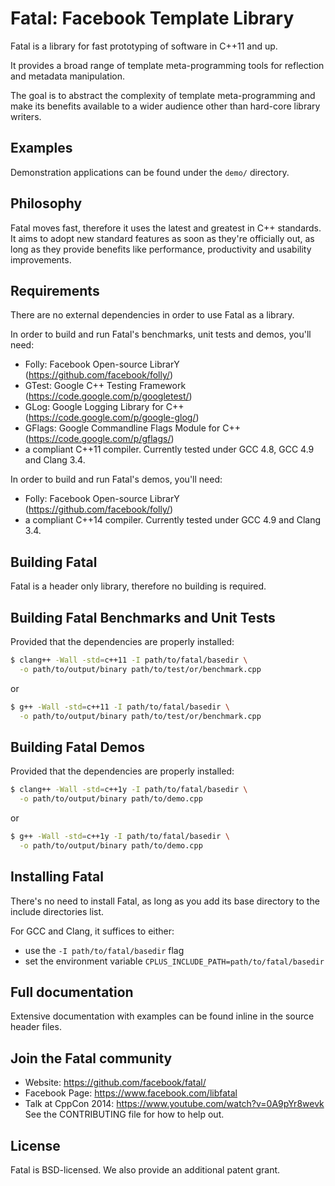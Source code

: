 # Fatal: Facebook Template Library
Fatal is a library for fast prototyping of software in C++11 and up.

It provides a broad range of template meta-programming tools for reflection and metadata manipulation.

The goal is to abstract the complexity of template meta-programming and make its benefits available to a wider audience
other than hard-core library writers.

## Examples
Demonstration applications can be found under the `demo/` directory.

## Philosophy
Fatal moves fast, therefore it uses the latest and greatest in C++ standards. It aims to adopt new standard features as soon as they're officially out, as long as they provide benefits like performance, productivity and usability improvements.

## Requirements
There are no external dependencies in order to use Fatal as a library.

In order to build and run Fatal's benchmarks, unit tests and demos, you'll need:

- Folly: Facebook Open-source LibrarY (https://github.com/facebook/folly/)
- GTest: Google C++ Testing Framework (https://code.google.com/p/googletest/)
- GLog: Google Logging Library for C++ (https://code.google.com/p/google-glog/)
- GFlags: Google Commandline Flags Module for C++ (https://code.google.com/p/gflags/)
- a compliant C++11 compiler. Currently tested under GCC 4.8, GCC 4.9 and Clang 3.4.

In order to build and run Fatal's demos, you'll need:
- Folly: Facebook Open-source LibrarY (https://github.com/facebook/folly/)
- a compliant C++14 compiler. Currently tested under GCC 4.9 and Clang 3.4.

## Building Fatal
Fatal is a header only library, therefore no building is required.

## Building Fatal Benchmarks and Unit Tests
Provided that the dependencies are properly installed:

```sh
$ clang++ -Wall -std=c++11 -I path/to/fatal/basedir \
  -o path/to/output/binary path/to/test/or/benchmark.cpp
```
or
```sh
$ g++ -Wall -std=c++11 -I path/to/fatal/basedir \
  -o path/to/output/binary path/to/test/or/benchmark.cpp
```

## Building Fatal Demos
Provided that the dependencies are properly installed:

```sh
$ clang++ -Wall -std=c++1y -I path/to/fatal/basedir \
  -o path/to/output/binary path/to/demo.cpp
```
or
```sh
$ g++ -Wall -std=c++1y -I path/to/fatal/basedir \
  -o path/to/output/binary path/to/demo.cpp
```

## Installing Fatal
There's no need to install Fatal, as long as you add its base directory to the include directories list.

For GCC and Clang, it suffices to either:
- use the `-I path/to/fatal/basedir` flag
- set the environment variable `CPLUS_INCLUDE_PATH=path/to/fatal/basedir`

## Full documentation
Extensive documentation with examples can be found inline in the source header files.

## Join the Fatal community
- Website: https://github.com/facebook/fatal/
- Facebook Page: https://www.facebook.com/libfatal
- Talk at CppCon 2014: https://www.youtube.com/watch?v=0A9pYr8wevk
See the CONTRIBUTING file for how to help out.

## License
Fatal is BSD-licensed. We also provide an additional patent grant.
